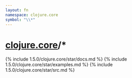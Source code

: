 ```yaml
---
layout: fn
namespace: clojure.core
symbol: "\\*"
---
```


# [clojure.core](../)/\*

{% include 1.5.0/clojure.core/star/docs.md %}
{% include 1.5.0/clojure.core/star/examples.md %}
{% include 1.5.0/clojure.core/star/src.md %}

